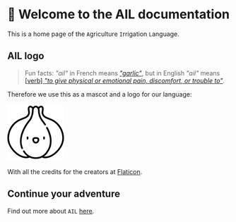 # 👋 Welcome to the AIL documentation

This is a home page of the `A`griculture `I`rrigation `L`anguage.

## AIL logo

> Fun facts: _"ail"_ in French means
> [_"garlic"_](https://fr.wikipedia.org/wiki/Ail_cultiv%C3%A9),
> but in English _"ail"_ means
> [[verb] _"to give physical or emotional pain, discomfort, or trouble to"_](https://www.merriam-webster.com/dictionary/ail).

Therefore we use this as a mascot and a logo for our language:

![AIL Logo](figures/ail_logo.png)

With all the credits for the creators at [Flaticon](https://www.flaticon.com/free-icon/garlic_4478058).

## Continue your adventure

Find out more about `AIL` [here](./ail/index.md).
